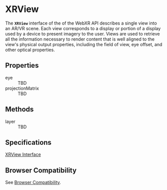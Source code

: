 # XRView

The **`XRView`** interface of the of the WebXR API describes a single view into an AR/VR scene. Each view corresponds to a display or portion of a display used by a device to present imagery to the user. Views are used to retrieve all the information necessary to render content that is well aligned to the view's physical output properties, including the field of view, eye offset, and other optical properties.

## Properties

<dl>
  <dt>eye</dt>
  <dd>TBD</dd>
  <dt>projectionMatrix</dt>
  <dd>TBD</dd>
</dl>

## Methods

<dl>
  <dt>layer</dt>
  <dd>TBD</dd>
</dl>

## Specifications

[XRView Interface](https://immersive-web.github.io/webxr/spec/latest/#xrview-interface)

## Browser Compatibility

See [Browser Compatibility](compatibility).
